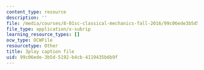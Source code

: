 ```yaml
---
content_type: resource
description: ''
file: /media/courses/8-01sc-classical-mechanics-fall-2016/99c06ede3b5d5192b4cb4119435b6b9f_7Kq8BINVDiw.vtt
file_type: application/x-subrip
learning_resource_types: []
ocw_type: OCWFile
resourcetype: Other
title: 3play caption file
uid: 99c06ede-3b5d-5192-b4cb-4119435b6b9f
---
```

